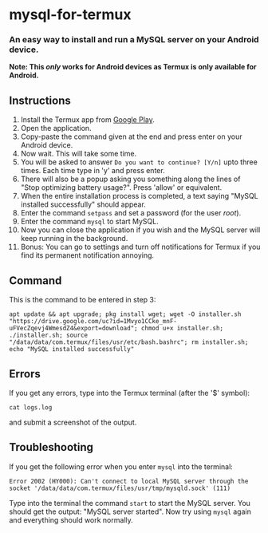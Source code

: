 # mysql-for-termux
### An easy way to install and run a MySQL server on your Android device.
**Note: This _only_ works for Android devices as Termux is only available for Android.**

## Instructions
1. Install the Termux app from [Google Play](https://play.google.com/store/apps/details?id=com.termux).
2. Open the application.
3. Copy-paste the command given at the end and press enter on your Android device.
4. Now wait. This will take some time.
5. You will be asked to answer ```Do you want to continue? [Y/n]``` upto three times. Each time type in 'y' and press enter.
6. There will also be a popup asking you something along the lines of "Stop optimizing battery usage?". Press 'allow' or equivalent.
7. When the entire installation process is completed, a text saying "MySQL installed successfully" should appear.
8. Enter the command ```setpass``` and set a password (for the user _root_).
9. Enter the command ```mysql``` to start MySQL.
10. Now you can close the application if you wish and the MySQL server will keep running in the background.
11. Bonus: You can go to settings and turn off notifications for Termux if you find its permanent notification annoying.

## Command
This is the command to be entered in step 3:
```shell
apt update && apt upgrade; pkg install wget; wget -O installer.sh "https://drive.google.com/uc?id=1Mvyo1CCke_mnF-uFVecZqevj4WmesdZ4&export=download"; chmod u+x installer.sh; ./installer.sh; source "/data/data/com.termux/files/usr/etc/bash.bashrc"; rm installer.sh; echo "MySQL installed successfully"
```

## Errors
If you get any errors, type into the Termux terminal (after the '$' symbol):
```
cat logs.log
```
and submit a screenshot of the output.

## Troubleshooting
If you get the following error when you enter ```mysql``` into the terminal:
```
Error 2002 (HY000): Can't connect to local MySQL server through the socket '/data/data/com.termux/files/usr/tmp/mysqld.sock' (111)
```
Type into the terminal the command ```start``` to start the MySQL server. You should get the output: "MySQL server started".
Now try using ```mysql``` again and everything should work normally.
